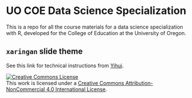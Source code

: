 # UO COE Data Science Specialization
This is a repo for all the course materials for a data science specialization with R, developed for the College of Education at the University of Oregon.

## `xaringan` slide theme

See this link for technical instructions from [Yihui](https://yihui.name/en/2017/10/xaringan-themes/).


<a rel="license" href="http://creativecommons.org/licenses/by-nc/4.0/"><img alt="Creative Commons License" style="border-width:0" src="https://i.creativecommons.org/l/by-nc/4.0/88x31.png" /></a><br />This work is licensed under a <a rel="license" href="http://creativecommons.org/licenses/by-nc/4.0/">Creative Commons Attribution-NonCommercial 4.0 International License</a>.
